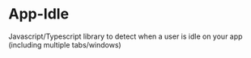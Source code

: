 # App-Idle
Javascript/Typescript library to detect when a user is idle on your app (including multiple tabs/windows)

